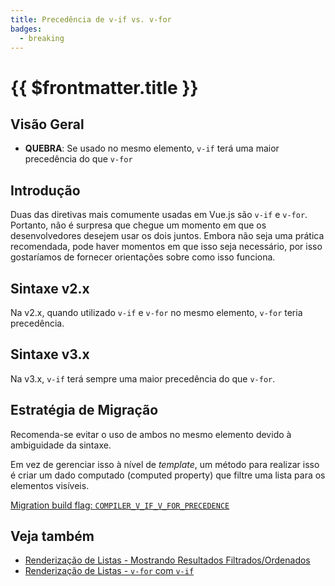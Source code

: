 ```yaml
---
title: Precedência de v-if vs. v-for
badges:
  - breaking
---
```


# {{ $frontmatter.title }} <MigrationBadges :badges="$frontmatter.badges" />

## Visão Geral

- **QUEBRA**: Se usado no mesmo elemento, `v-if` terá uma maior precedência do que `v-for`

## Introdução

Duas das diretivas mais comumente usadas em Vue.js são `v-if` e `v-for`. Portanto, não é surpresa que chegue um momento em que os desenvolvedores desejem usar os dois juntos. Embora não seja uma prática recomendada, pode haver momentos em que isso seja necessário, por isso gostaríamos de fornecer orientações sobre como isso funciona.

## Sintaxe v2.x

Na v2.x, quando utilizado `v-if` e `v-for` no mesmo elemento, `v-for` teria precedência.

## Sintaxe v3.x

Na v3.x, `v-if` terá sempre uma maior precedência do que `v-for`.

## Estratégia de Migração

Recomenda-se evitar o uso de ambos no mesmo elemento devido à ambiguidade da sintaxe.

Em vez de gerenciar isso à nível de _template_, um método para realizar isso é criar um dado computado (computed property) que filtre uma lista para os elementos visíveis.

[Migration build flag: `COMPILER_V_IF_V_FOR_PRECEDENCE`](migration-build.html#compat-configuration)

## Veja também

- [Renderização de Listas - Mostrando Resultados Filtrados/Ordenados](/guide/list.html#displaying-filtered-sorted-results)
- [Renderização de Listas - `v-for` com `v-if`](/guide/list.html#v-for-with-v-if)
